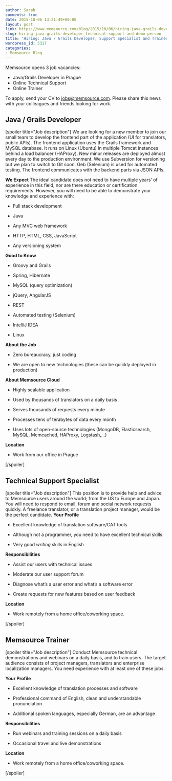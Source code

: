 ```yaml
---
author: Sarah
comments: true
date: 2015-10-06 13:21:49+00:00
layout: post
link: https://www.memsource.com/blog/2015/10/06/hiring-java-grails-developer-technical-support-and-demo-person/
slug: hiring-java-grails-developer-technical-support-and-demo-person
title: 'Hiring: Java / Grails Developer, Support Specialist and Trainer'
wordpress_id: 5317
categories:
- Memsource Blog
---
```


Memsource opens 3 job vacancies:

- Java/Grails Developer in Prague
- Online Technical Support
- Online Trainer

To apply, send your CV to [jobs@memsource.com](mailto:jobs@memsource.com). Please share this news with your colleagues and friends looking for work.

<!-- more -->


## Java / Grails Developer


[spoiler title="Job description"]
We are looking for a new member to join our small team to develop the frontend part of the application (UI for translators, public APIs). The frontend application uses the Grails framework and MySQL database. It runs on Linux (Ubuntu) in multiple Tomcat instances behind a load balancer (HAProxy). New minor releases are deployed almost every day to the production environment. We use Subversion for versioning but we plan to switch to Git soon. Geb (Selenium) is used for automated testing. The frontend communicates with the backend parts via JSON APIs.

**We Expect**
The ideal candidate does not need to have multiple years’ of experience in this field, nor are there education or certification requirements. However, you will need to be able to demonstrate your knowledge and experience with:



	
  * Full stack development

	
  * Java

	
  * Any MVC web framework

	
  * HTTP, HTML, CSS, JavaScript

	
  * Any versioning system


**Good to Know**



	
  * Groovy and Grails

	
  * Spring, Hibernate

	
  * MySQL (query optimization)

	
  * jQuery, AngularJS

	
  * REST

	
  * Automated testing (Selenium)

	
  * IntelliJ IDEA

	
  * Linux


**About the Job**



	
  * Zero bureaucracy, just coding

	
  * We are open to new technologies (these can be quickly deployed in production)


**About Memsource Cloud**



	
  * Highly scalable application

	
  * Used by thousands of translators on a daily basis

	
  * Serves thousands of requests every minute

	
  * Processes tens of terabytes of data every month

	
  * Uses lots of open-source technologies (MongoDB, Elasticsearch, MySQL, Memcached, HAProxy, Logstash,...)


**Location**



	
  * Work from our office in Prague


[/spoiler]


## Technical Support Specialist


[spoiler title="Job description"]
This position is to provide help and advice to Memsource users around the world; from the US to Europe and Japan. You will need to respond to email, forum and social network requests quickly. A freelance translator, or a translation project manager, would be the perfect candidate.
**Your Profile**



	
  * Excellent knowledge of translation software/CAT tools

	
  * Although not a programmer, you need to have excellent technical skills

	
  * Very good _writing_ skills in English


**Responsibilities**



	
  * Assist our users with technical issues

	
  * Moderate our user support forum

	
  * Diagnose what’s a user error and what’s a software error

	
  * Create requests for new features based on user feedback


**Location**



	
  * Work remotely from a home office/coworking space.


[/spoiler]


## Memsource Trainer


[spoiler title="Job description"]
Conduct Memsource technical demonstrations and webinars on a daily basis, and to train users. The target audience consists of project managers, translators and enterprise localization managers. You need experience with at least one of these jobs.

**Your Profile**



	
  * Excellent knowledge of translation processes and software

	
  * Professional command of English, clean and understandable pronunciation

	
  * Additional spoken languages, especially German, are an advantage


**Responsibilities**



	
  * Run webinars and training sessions on a daily basis

	
  * Occasional travel and live demonstrations


**Location**



	
  * Work remotely from a home office/coworking space.


[/spoiler]
